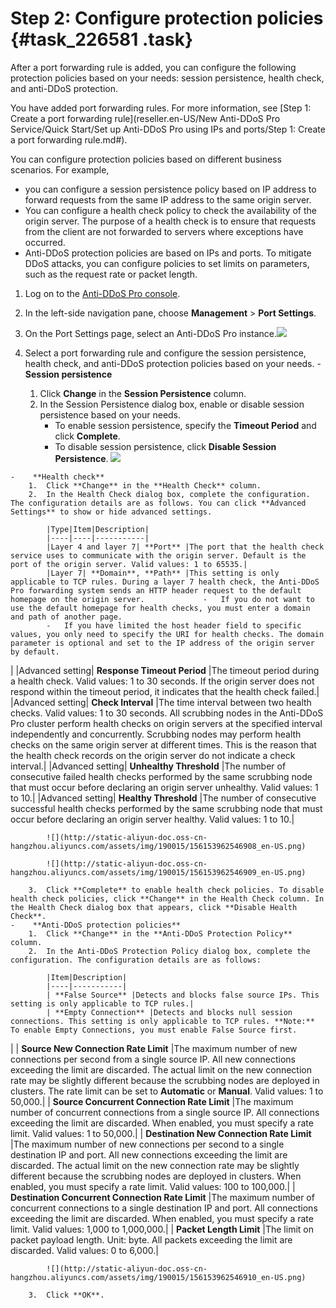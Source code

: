 # Step 2: Configure protection policies {#task_226581 .task}

After a port forwarding rule is added, you can configure the following protection policies based on your needs: session persistence, health check, and anti-DDoS protection.

You have added port forwarding rules. For more information, see [Step 1: Create a port forwarding rule](reseller.en-US/New Anti-DDoS Pro Service/Quick Start/Set up Anti-DDoS Pro using IPs and ports/Step 1: Create a port forwarding rule.md#).

You can configure protection policies based on different business scenarios. For example,

-   you can configure a session persistence policy based on IP address to forward requests from the same IP address to the same origin server.
-   You can configure a health check policy to check the availability of the origin server. The purpose of a health check is to ensure that requests from the client are not forwarded to servers where exceptions have occurred.
-   Anti-DDoS protection policies are based on IPs and ports. To mitigate DDoS attacks, you can configure policies to set limits on parameters, such as the request rate or packet length.

1.   Log on to the [Anti-DDoS Pro console](https://partners-yundunnext.console.aliyun.com/?p=ddoscoo#/domain). 
2.   In the left-side navigation pane, choose **Management** \> **Port Settings**. 
3.   On the Port Settings page, select an Anti-DDoS Pro instance.![](http://static-aliyun-doc.oss-cn-hangzhou.aliyuncs.com/assets/img/190015/156153962546906_en-US.png)

  
4.   Select a port forwarding rule and configure the session persistence, health check, and anti-DDoS protection policies based on your needs. 
    -    **Session persistence** 

        1.  Click **Change** in the **Session Persistence** column.
        2.  In the Session Persistence dialog box, enable or disable session persistence based on your needs.
            -   To enable session persistence, specify the **Timeout Period** and click **Complete**.
            -   To disable session persistence, click **Disable Session Persistence**.
        ![](http://static-aliyun-doc.oss-cn-hangzhou.aliyuncs.com/assets/img/190015/156153962546907_en-US.png)

    -    **Health check** 
        1.  Click **Change** in the **Health Check** column.
        2.  In the Health Check dialog box, complete the configuration. The configuration details are as follows. You can click **Advanced Settings** to show or hide advanced settings.

            |Type|Item|Description|
            |----|----|-----------|
            |Layer 4 and layer 7| **Port** |The port that the health check service uses to communicate with the origin server. Default is the port of the origin server. Valid values: 1 to 65535.|
            |Layer 7| **Domain**, **Path** |This setting is only applicable to TCP rules. During a layer 7 health check, the Anti-DDoS Pro forwarding system sends an HTTP header request to the default homepage on the origin server.             -   If you do not want to use the default homepage for health checks, you must enter a domain and path of another page.
            -   If you have limited the host header field to specific values, you only need to specify the URI for health checks. The domain parameter is optional and set to the IP address of the origin server by default.
 |
            |Advanced setting| **Response Timeout Period** |The timeout period during a health check. Valid values: 1 to 30 seconds. If the origin server does not respond within the timeout period, it indicates that the health check failed.|
            |Advanced setting| **Check Interval** |The time interval between two health checks. Valid values: 1 to 30 seconds. All scrubbing nodes in the Anti-DDoS Pro cluster perform health checks on origin servers at the specified interval independently and concurrently. Scrubbing nodes may perform health checks on the same origin server at different times. This is the reason that the health check records on the origin server do not indicate a check interval.|
            |Advanced setting| **Unhealthy Threshold** |The number of consecutive failed health checks performed by the same scrubbing node that must occur before declaring an origin server unhealthy. Valid values: 1 to 10.|
            |Advanced setting| **Healthy Threshold** |The number of consecutive successful health checks performed by the same scrubbing node that must occur before declaring an origin server healthy. Valid values: 1 to 10.|

            ![](http://static-aliyun-doc.oss-cn-hangzhou.aliyuncs.com/assets/img/190015/156153962546908_en-US.png)

            ![](http://static-aliyun-doc.oss-cn-hangzhou.aliyuncs.com/assets/img/190015/156153962546909_en-US.png)

        3.  Click **Complete** to enable health check policies. To disable health check policies, click **Change** in the Health Check column. In the Health Check dialog box that appears, click **Disable Health Check**.
    -    **Anti-DDoS protection policies** 
        1.  Click **Change** in the **Anti-DDoS Protection Policy** column.
        2.  In the Anti-DDoS Protection Policy dialog box, complete the configuration. The configuration details are as follows:

            |Item|Description|
            |----|-----------|
            | **False Source** |Detects and blocks false source IPs. This setting is only applicable to TCP rules.|
            | **Empty Connection** |Detects and blocks null session connections. This setting is only applicable to TCP rules. **Note:** To enable Empty Connections, you must enable False Source first.

 |
            | **Source New Connection Rate Limit** |The maximum number of new connections per second from a single source IP. All new connections exceeding the limit are discarded. The actual limit on the new connection rate may be slightly different because the scrubbing nodes are deployed in clusters. The rate limit can be set to **Automatic** or **Manual**. Valid values: 1 to 50,000.|
            | **Source Concurrent Connection Rate Limit** |The maximum number of concurrent connections from a single source IP. All connections exceeding the limit are discarded. When enabled, you must specify a rate limit. Valid values: 1 to 50,000.|
            | **Destination New Connection Rate Limit** |The maximum number of new connections per second to a single destination IP and port. All new connections exceeding the limit are discarded. The actual limit on the new connection rate may be slightly different because the scrubbing nodes are deployed in clusters. When enabled, you must specify a rate limit. Valid values: 100 to 100,000.|
            | **Destination Concurrent Connection Rate Limit** |The maximum number of concurrent connections to a single destination IP and port. All connections exceeding the limit are discarded. When enabled, you must specify a rate limit. Valid values: 1,000 to 1,000,000.|
            | **Packet Length Limit** |The limit on packet payload length. Unit: byte. All packets exceeding the limit are discarded. Valid values: 0 to 6,000.|

            ![](http://static-aliyun-doc.oss-cn-hangzhou.aliyuncs.com/assets/img/190015/156153962546910_en-US.png)

        3.  Click **OK**.

